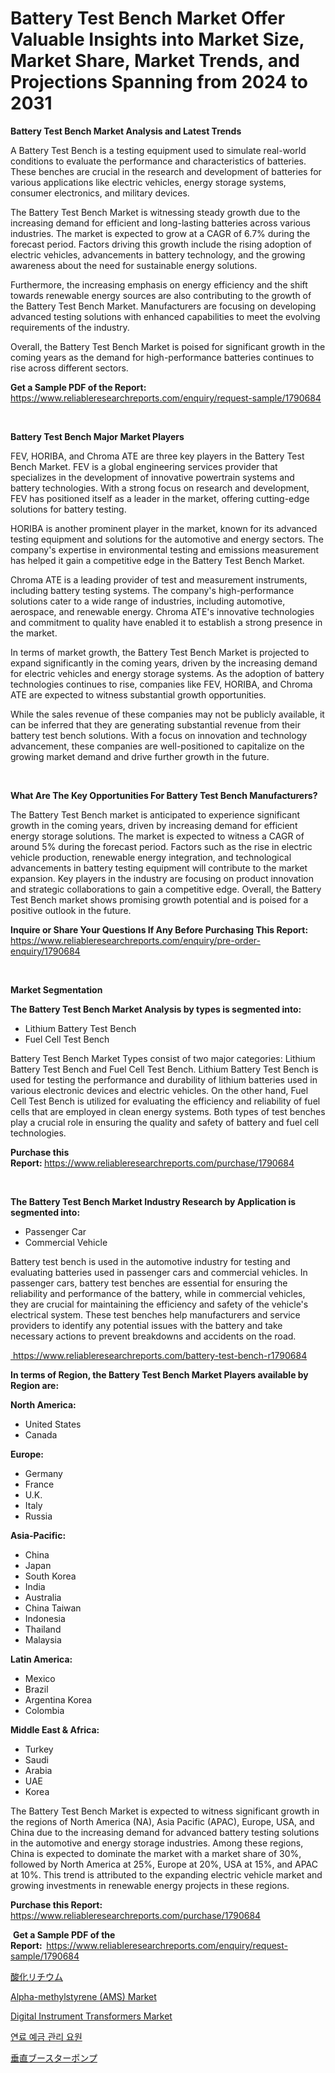 <p><h1>Battery Test Bench Market Offer Valuable Insights into Market Size, Market Share, Market Trends, and Projections Spanning from 2024 to 2031</h1></p><p><strong>Battery Test Bench Market Analysis and Latest Trends</strong></p>
<p><p>A Battery Test Bench is a testing equipment used to simulate real-world conditions to evaluate the performance and characteristics of batteries. These benches are crucial in the research and development of batteries for various applications like electric vehicles, energy storage systems, consumer electronics, and military devices.</p><p>The Battery Test Bench Market is witnessing steady growth due to the increasing demand for efficient and long-lasting batteries across various industries. The market is expected to grow at a CAGR of 6.7% during the forecast period. Factors driving this growth include the rising adoption of electric vehicles, advancements in battery technology, and the growing awareness about the need for sustainable energy solutions.</p><p>Furthermore, the increasing emphasis on energy efficiency and the shift towards renewable energy sources are also contributing to the growth of the Battery Test Bench Market. Manufacturers are focusing on developing advanced testing solutions with enhanced capabilities to meet the evolving requirements of the industry.</p><p>Overall, the Battery Test Bench Market is poised for significant growth in the coming years as the demand for high-performance batteries continues to rise across different sectors.</p></p>
<p><strong>Get a Sample PDF of the Report:&nbsp;</strong> <a href="https://www.reliableresearchreports.com/enquiry/request-sample/1790684">https://www.reliableresearchreports.com/enquiry/request-sample/1790684</a></p>
<p>&nbsp;</p>
<p><strong>Battery Test Bench Major Market Players</strong></p>
<p><p>FEV, HORIBA, and Chroma ATE are three key players in the Battery Test Bench Market. FEV is a global engineering services provider that specializes in the development of innovative powertrain systems and battery technologies. With a strong focus on research and development, FEV has positioned itself as a leader in the market, offering cutting-edge solutions for battery testing. </p><p>HORIBA is another prominent player in the market, known for its advanced testing equipment and solutions for the automotive and energy sectors. The company's expertise in environmental testing and emissions measurement has helped it gain a competitive edge in the Battery Test Bench Market.</p><p>Chroma ATE is a leading provider of test and measurement instruments, including battery testing systems. The company's high-performance solutions cater to a wide range of industries, including automotive, aerospace, and renewable energy. Chroma ATE's innovative technologies and commitment to quality have enabled it to establish a strong presence in the market.</p><p>In terms of market growth, the Battery Test Bench Market is projected to expand significantly in the coming years, driven by the increasing demand for electric vehicles and energy storage systems. As the adoption of battery technologies continues to rise, companies like FEV, HORIBA, and Chroma ATE are expected to witness substantial growth opportunities.</p><p>While the sales revenue of these companies may not be publicly available, it can be inferred that they are generating substantial revenue from their battery test bench solutions. With a focus on innovation and technology advancement, these companies are well-positioned to capitalize on the growing market demand and drive further growth in the future.</p></p>
<p>&nbsp;</p>
<p><strong>What Are The Key Opportunities For Battery Test Bench Manufacturers?</strong></p>
<p><p>The Battery Test Bench market is anticipated to experience significant growth in the coming years, driven by increasing demand for efficient energy storage solutions. The market is expected to witness a CAGR of around 5% during the forecast period. Factors such as the rise in electric vehicle production, renewable energy integration, and technological advancements in battery testing equipment will contribute to the market expansion. Key players in the industry are focusing on product innovation and strategic collaborations to gain a competitive edge. Overall, the Battery Test Bench market shows promising growth potential and is poised for a positive outlook in the future.</p></p>
<p><strong>Inquire or Share Your Questions If Any Before Purchasing This Report:</strong> <a href="https://www.reliableresearchreports.com/enquiry/pre-order-enquiry/1790684">https://www.reliableresearchreports.com/enquiry/pre-order-enquiry/1790684</a></p>
<p>&nbsp;</p>
<p><strong>Market Segmentation</strong></p>
<p><strong>The Battery Test Bench Market Analysis by types is segmented into:</strong></p>
<p><ul><li>Lithium Battery Test Bench</li><li>Fuel Cell Test Bench</li></ul></p>
<p><p>Battery Test Bench Market Types consist of two major categories: Lithium Battery Test Bench and Fuel Cell Test Bench. Lithium Battery Test Bench is used for testing the performance and durability of lithium batteries used in various electronic devices and electric vehicles. On the other hand, Fuel Cell Test Bench is utilized for evaluating the efficiency and reliability of fuel cells that are employed in clean energy systems. Both types of test benches play a crucial role in ensuring the quality and safety of battery and fuel cell technologies.</p></p>
<p><strong>Purchase this Report:&nbsp;</strong><a href="https://www.reliableresearchreports.com/purchase/1790684">https://www.reliableresearchreports.com/purchase/1790684</a></p>
<p>&nbsp;</p>
<p><strong>The Battery Test Bench Market Industry Research by Application is segmented into:</strong></p>
<p><ul><li>Passenger Car</li><li>Commercial Vehicle</li></ul></p>
<p><p>Battery test bench is used in the automotive industry for testing and evaluating batteries used in passenger cars and commercial vehicles. In passenger cars, battery test benches are essential for ensuring the reliability and performance of the battery, while in commercial vehicles, they are crucial for maintaining the efficiency and safety of the vehicle's electrical system. These test benches help manufacturers and service providers to identify any potential issues with the battery and take necessary actions to prevent breakdowns and accidents on the road.</p></p>
<p><a href="https://www.reliableresearchreports.com/battery-test-bench-r1790684">&nbsp;https://www.reliableresearchreports.com/battery-test-bench-r1790684</a></p>
<p><strong>In terms of Region, the Battery Test Bench Market Players available by Region are:</strong></p>
<p>
    <p> <strong> North America: </strong>
        <ul>
            <li>United States</li>
            <li>Canada</li>
        </ul>
        </p> 
    <p> <strong> Europe: </strong>
        <ul>
            <li>Germany</li>
            <li>France</li>
            <li>U.K.</li>
            <li>Italy</li>
            <li>Russia</li>
        </ul>
        </p> 
    <p> <strong> Asia-Pacific: </strong>
        <ul>
            <li>China</li>
            <li>Japan</li>
            <li>South Korea</li>
            <li>India</li>
            <li>Australia</li>
            <li>China Taiwan</li>
            <li>Indonesia</li>
            <li>Thailand</li>
            <li>Malaysia</li>
        </ul>
        </p> 
    <p> <strong> Latin America: </strong>
        <ul>
            <li>Mexico</li>
            <li>Brazil</li>
            <li>Argentina Korea</li>
            <li>Colombia</li>
        </ul>
        </p> 
    <p> <strong> Middle East & Africa: </strong>
        <ul>
            <li>Turkey</li>
            <li>Saudi</li>
            <li>Arabia</li>
            <li>UAE</li>
            <li>Korea</li>
        </ul>
    </p>
    </p>
<p><p>The Battery Test Bench Market is expected to witness significant growth in the regions of North America (NA), Asia Pacific (APAC), Europe, USA, and China due to the increasing demand for advanced battery testing solutions in the automotive and energy storage industries. Among these regions, China is expected to dominate the market with a market share of 30%, followed by North America at 25%, Europe at 20%, USA at 15%, and APAC at 10%. This trend is attributed to the expanding electric vehicle market and growing investments in renewable energy projects in these regions.</p></p>
<p><strong>Purchase this Report: </strong><a href="https://www.reliableresearchreports.com/purchase/1790684">https://www.reliableresearchreports.com/purchase/1790684</a></p>
<p>&nbsp;<strong>Get a Sample PDF of the Report:&nbsp;&nbsp;</strong><a href="https://www.reliableresearchreports.com/enquiry/request-sample/1790684">https://www.reliableresearchreports.com/enquiry/request-sample/1790684</a></p>
<p><strong></strong></p>
<p><p><a href="https://medium.com/@hugofirst21/%E3%83%AA%E3%83%81%E3%82%A6%E3%83%A0%E9%85%B8%E5%8C%96%E7%89%A9%E5%B8%82%E5%A0%B4-%E3%82%B0%E3%83%AD%E3%83%BC%E3%83%90%E3%83%AB%E5%B8%82%E5%A0%B4%E3%81%AE%E6%B4%9E%E5%AF%9F%E3%81%A8%E8%B2%A9%E5%A3%B2%E5%82%BE%E5%90%91-2024%E5%B9%B4%E3%81%8B%E3%82%892031%E5%B9%B4-f983342f5e98">酸化リチウム</a></p><p><a href="https://www.linkedin.com/pulse/alpha-methylstyrene-ams-market-share-size-trends-industry-ccjde?trackingId=g3lMp4lkzUBoW%2BN7ixMHRw%3D%3D">Alpha-methylstyrene (AMS) Market</a></p><p><a href="https://github.com/dmmanir420/Market-Research-Report-List-1/blob/main/digital-instrument-transformers-market.md">Digital Instrument Transformers Market</a></p><p><a href="https://github.com/vdhdwjyp90142/Market-Research-Report-List-2/blob/main/9420932168207.md">연료 예금 관리 요원</a></p><p><a href="https://medium.com/@kelscdowell78456/%E3%82%B0%E3%83%AD%E3%83%BC%E3%83%90%E3%83%AB%E3%83%90%E3%83%BC%E3%83%86%E3%82%A3%E3%82%AB%E3%83%AB%E3%83%96%E3%83%BC%E3%82%B9%E3%82%BF%E3%83%BC%E3%83%9D%E3%83%B3%E3%83%97%E5%B8%82%E5%A0%B4-%E8%A3%BD%E5%93%81%E3%82%BF%E3%82%A4%E3%83%97-%E6%A8%99%E6%BA%96%E4%B8%89%E7%9B%B8%E3%83%A2%E3%83%BC%E3%82%BF-%E5%8D%98%E7%9B%B8%E3%83%A2%E3%83%BC%E3%82%BF-%E3%81%9D%E3%81%AE%E4%BB%96-%E3%82%A8%E3%83%B3%E3%83%89%E3%83%A6%E3%83%BC%E3%82%B6%E3%83%BC-%E5%9C%B0%E5%9F%9F%E3%81%AB%E7%84%A6%E7%82%B9%E3%82%92%E5%BD%93%E3%81%A6%E3%81%A6-%E5%88%86%E6%9E%90%E3%81%A8%E4%BA%88%E6%B8%AC-2024%E5%B9%B4-2031%E5%B9%B4-b31c7663cedd">垂直ブースターポンプ</a></p></p>